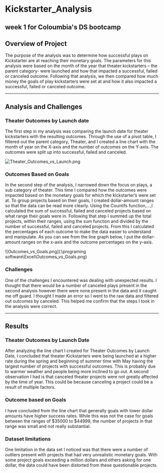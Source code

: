 # Kickstarter_Analysis

week 1 for Coloumbia's DS bootcamp
---
## Overview of Project
The purpose of the analysis was to determine how successful plays on Kickstarter are at reaching their monetary goals. The parameters for this analysis were based on the month of the year that theater kickstarters – the parent category- were launched and how that impacted a successful, failed or canceled outcome. Following that analysis, we then compared how much money the goals of play kickstarters were set at and how it also impacted a successful, failed or canceled outcome.

---
## Analysis and Challenges
### Theater Outcomes by Launch date 
The first step in my analysis was comparing the launch date for theater kickstarters with the resulting outcomes. Through the use of a pivot table, I filtered out the parent category, Theater, and I created a line chart with the month of year on the X-axis and the number of outcomes on the Y-axis. The outcomes were split up into successful, failed and canceled.

![Theater_Outcomes_vs_Launch.png](https://user-images.githubusercontent.com/48603147/138617957-ca5dc715-8d9d-4f68-b32f-5bdcc37fae3c.png)
### Outcomes Based on Goals
In the second step of the analysis, I narrowed down the focus on plays, a sub category of theater. This time I compared how the outcomes were impacted based on the monetary goals for which the kickstarter’s were set at. To group projects based on their goals, I created dollar-amount ranges so that the data can be read more clearly. Using the Countifs function,…,I calculated the sum of successful, failed and canceled projects based on what range their goals were in. Following that step I summed up the total projects, within their ranges, using the sum function and divided by the number of successful, failed and canceled projects. From this I calculated the percentages of each outcome to make the data easier to understand and manipulate. As you can see from the line graph below, I put the dollar-amount ranges on the x-axis and the outcome percentages on the y-axis. 

![Outcomes_vs_Goals.png](:\programing software\Excel\Outcomes_vs_Goals.png)
### Challenges
One of the challenges I encountered was dealing with unexpected results. I thought that there would be a number of canceled plays present in the second analysis however there were none present in the data and it caught me off guard. I thought I made an error so I went to the raw data and filtered out outcomes by canceled. This helped me confirm that the steps I took in the analysis were correct.

---
## Results
### Theater Outcomes by Launch Date
After analyzing the line chart I created for Theater Outcomes by Launch Date, I concluded that theater Kickstarters were being launched at a higher rate during the spring and beginning of summer time with May having the largest number of projects with successful outcomes. This is probably due to warmer weather and people being more inclined to go out. A second observation I had is that canceled theater projects were not greatly affected by the time of year. This could be because canceling a project could be a result of multiple factors.
### Outcome based on Goals 
I have concluded from the line chart that generally goals with lower dollar amounts have higher success rates. While this was not the case for goals between the ranges of $35000 to $44999, the number of projects in that range was small and not really substantial.

### Dataset limitations
One limitation in the data set I noticed was that there were a number of outliers present with projects that had very unrealistic monetary goals. With some project goals exceeding a million dollars and others asking for one dollar, the data could have been distorted from these questionable projects. 
